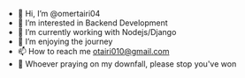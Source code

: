- 👋 Hi, I’m @omertairi04
- 👀 I’m interested in Backend Development
- 🌱 I’m currently working with Nodejs/Django
- 💞️ I’m enjoying the journey
- 📫 How to reach me otairi010@gmail.com
- 🙏 Whoever praying on my downfall, please stop you've won
<!---
omertairi04/omertairi04 is a ✨ special ✨ repository because its `README.md` (this file) appears on your GitHub profile.
You can click the Preview link to take a look at your changes.
--->

